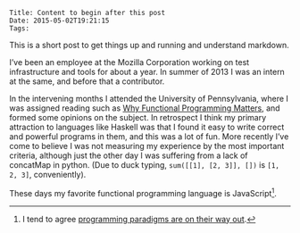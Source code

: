     Title: Content to begin after this post
    Date: 2015-05-02T19:21:15
    Tags:

This is a short post to get things up and running and understand markdown.

<!-- more -->

I’ve been an employee at the Mozilla Corporation working on test infrastructure
and tools for about a year. In summer of 2013 I was an intern at the same, and
before that a contributor.

In the intervening months I attended the University of Pennsylvania, where I was
assigned reading such as [Why Functional Programming Matters](http://www.cse.chalmers.se/~rjmh/Papers/whyfp.html),
and formed some opinions on the subject. In retrospect I think my primary
attraction to languages like Haskell was that I found it easy to write correct and
powerful programs in them, and this was a lot of fun. More recently I’ve come to
believe I was not measuring my experience by the most important criteria, although
just the other day I was suffering from a lack of concatMap in python. (Due to duck
typing, `sum([[1], [2, 3]], [])` is `[1, 2, 3]`, conveniently).

These days my favorite functional programming language is JavaScript[^fn].

[^fn]: I tend to agree [programming paradigms are on their way out](http://cs.brown.edu/~sk/Publications/Papers/Published/sk-teach-pl-post-linnaean/paper.pdf).
